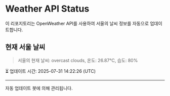 
# Weather API Status

이 리포지토리는 OpenWeather API를 사용하여 서울의 날씨 정보를 자동으로 업데이트합니다.

## 현재 서울 날씨
> 서울의 현재 날씨: overcast clouds, 온도: 26.87°C, 습도: 80%

⏳ 업데이트 시간: 2025-07-31 14:22:26 (UTC)

---
자동 업데이트 봇에 의해 관리됩니다.
